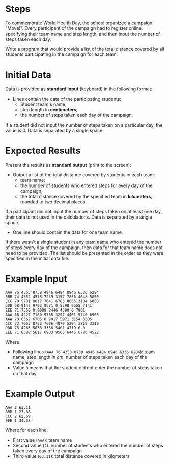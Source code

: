 Steps
=====

To commemorate World Health Day, the school organized a campaign "Move!".
Every participant of the campaign had to register online,
specifying their team name and step length, and then input the number of steps taken each day.

Write a program that would provide a list of the total distance
covered by all students participating in the campaign for each team.

# Initial Data

Data is provided as **standard input** (keyboard) in the following format:

 * Lines contain the data of the participating students:
    * Student team's name;
    * step length in **centimeters**;
    * the number of steps taken each day of the campaign.

If a student did not input the number of steps taken on a particular day, the value is 0.
Data is separated by a single space.

# Expected Results

Present the results as **standard output** (print to the screen):

* Output a list of the total distance covered by students in each team:
   * team name;
   * the number of students who entered steps for every day of the campaign;
   * the total distance covered by the specified team in **kilometers**, rounded to two decimal places.

If a participant did not input the number of steps taken on at least one day, their data is not used in the calculations.
Data is separated by a single space.

* One line should contain the data for one team name.

If there wasn't a single student in any team name who entered the number of steps every day of the campaign,
then data for that team name does not need to be provided.
The list should be presented in the order as they were specified in the initial data file.

# Example Input

```
AAA 76 4353 8738 4946 6484 8946 6336 6284
BBB 74 4352 4578 7239 3157 7856 4648 5850
CCC 70 5731 9017 7641 6785 8865 3184 6800
DDD 68 9147 9702 8671 0 5398 9555 7141
EEE 71 7550 0 9089 8446 4390 0 7901
AAA 68 4227 7160 9565 3297 4401 5740 6908
AAA 73 6362 6705 0 9017 5971 3154 3585
CCC 73 7053 8752 7606 4079 5204 3819 3310
DDD 73 4263 5836 3336 5401 4719 0 0
EEE 71 8588 5617 6903 9565 6445 6786 4522
```

Where
 * Following lines (`AAA 76 4353 8738 4946 6484 8946 6336 6284`): team name, step length in _cm_, number of steps taken each day of the campaign
 * Value `0` means that the student did not enter the number of steps taken on that day

# Example Output

```
AAA 2 63.11
BBB 1 27.88
CCC 2 62.69
EEE 1 34.38
```

Where for each line:
 * First value (`AAA`): team name
 * Second value (`2`): number of students who entered the number of steps taken every day of the campaign
 * Third value (`63.11`): total distance covered in kilometers

